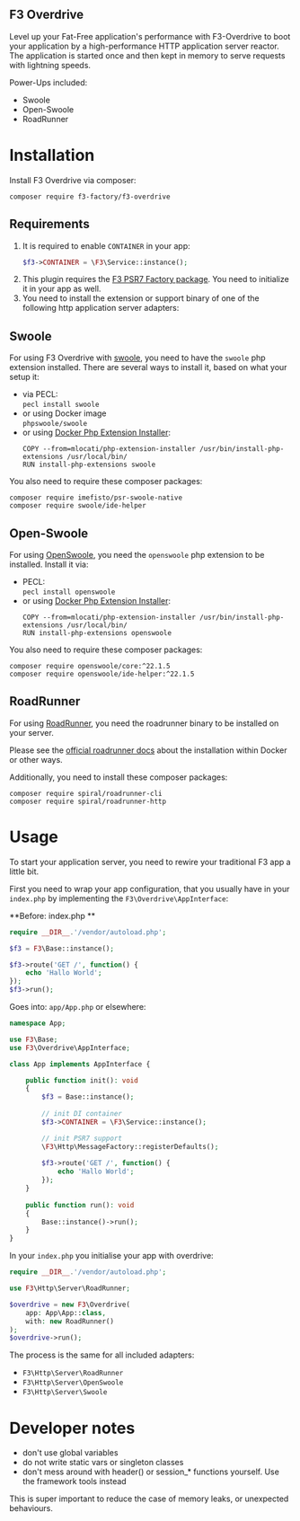 F3 Overdrive
---

Level up your Fat-Free application's performance with F3-Overdrive to boot your application by a high-performance HTTP application server reactor.
The application is started once and then kept in memory to serve requests with lightning speeds. 

Power-Ups included:

- Swoole
- Open-Swoole
- RoadRunner

# Installation

Install F3 Overdrive via composer:

```
composer require f3-factory/f3-overdrive
```

## Requirements

1. It is required to enable `CONTAINER` in your app:
    ```php
    $f3->CONTAINER = \F3\Service::instance();
    ```
2. This plugin requires the [F3 PSR7 Factory package](https://github.com/f3-factory/fatfree-psr7-factory). You need to initialize it in your app as well.
3. You need to install the extension or support binary of one of the following http application server adapters: 

## Swoole

For using F3 Overdrive with [swoole](https://wiki.swoole.com/en/#/), you need to have the `swoole` php extension installed.
There are several ways to install it, based on what your setup it:

- via PECL:  
  `pecl install swoole`
- or using Docker image   
  `phpswoole/swoole`
- or using [Docker Php Extension Installer](https://github.com/mlocati/docker-php-extension-installer):    
    ```
    COPY --from=mlocati/php-extension-installer /usr/bin/install-php-extensions /usr/local/bin/
    RUN install-php-extensions swoole
    ```

You also need to require these composer packages:

```
composer require imefisto/psr-swoole-native
composer require swoole/ide-helper
```

## Open-Swoole

For using [OpenSwoole](https://openswoole.com/), you need the `openswoole` php extension to be installed.
Install it via:

- PECL:  
  `pecl install openswoole`
- or using [Docker Php Extension Installer](https://github.com/mlocati/docker-php-extension-installer):
    ```
    COPY --from=mlocati/php-extension-installer /usr/bin/install-php-extensions /usr/local/bin/
    RUN install-php-extensions openswoole
    ```
  
You also need to require these composer packages:

```
composer require openswoole/core:^22.1.5
composer require openswoole/ide-helper:^22.1.5
```

## RoadRunner

For using [RoadRunner](https://roadrunner.dev/), you need the roadrunner binary to be installed on your server.

Please see the [official roadrunner docs](https://docs.roadrunner.dev/docs/general/install#docker) about the installation within Docker or other ways.

Additionally, you need to install these composer packages:

```
composer require spiral/roadrunner-cli
composer require spiral/roadrunner-http
```


# Usage

To start your application server, you need to rewire your traditional F3 app a little bit.

First you need to wrap your app configuration, that you usually have in your `index.php` by implementing the `F3\Overdrive\AppInterface`:

**Before: index.php **

```php
require __DIR__.'/vendor/autoload.php';

$f3 = F3\Base::instance();

$f3->route('GET /', function() {
    echo 'Hallo World';
});
$f3->run();
```

Goes into: `app/App.php` or elsewhere:
```php
namespace App;

use F3\Base;
use F3\Overdrive\AppInterface;

class App implements AppInterface {

    public function init(): void
    {
        $f3 = Base::instance();
        
        // init DI container
        $f3->CONTAINER = \F3\Service::instance();

        // init PSR7 support
        \F3\Http\MessageFactory::registerDefaults();
        
        $f3->route('GET /', function() {
            echo 'Hallo World';
        });
    }
    
    public function run(): void
    {
        Base::instance()->run();
    }
}
```

In your `index.php` you initialise your app with overdrive:

```php
require __DIR__.'/vendor/autoload.php';

use F3\Http\Server\RoadRunner;

$overdrive = new F3\Overdrive(
    app: App\App::class,
    with: new RoadRunner()
);
$overdrive->run();
```

The process is the same for all included adapters:

- `F3\Http\Server\RoadRunner`
- `F3\Http\Server\OpenSwoole`
- `F3\Http\Server\Swoole`


# Developer notes

- don't use global variables
- do not write static vars or singleton classes
- don't mess around with header() or session_* functions yourself. Use the framework tools instead

This is super important to reduce the case of memory leaks, or unexpected behaviours.
